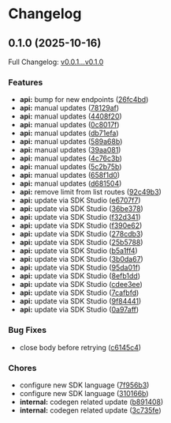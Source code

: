 # Changelog

## 0.1.0 (2025-10-16)

Full Changelog: [v0.0.1...v0.1.0](https://github.com/beeper/desktop-api-go/compare/v0.0.1...v0.1.0)

### Features

* **api:** bump for new endpoints ([26fc4bd](https://github.com/beeper/desktop-api-go/commit/26fc4bd1ef7b297fc07cb7b10a63ff33713cb8c1))
* **api:** manual updates ([78129af](https://github.com/beeper/desktop-api-go/commit/78129af51edc7883b0e41aefd57b6adc4e605f5a))
* **api:** manual updates ([4408f20](https://github.com/beeper/desktop-api-go/commit/4408f2032cc58ab59a465bddf91ebe5e8d248cad))
* **api:** manual updates ([0c8017f](https://github.com/beeper/desktop-api-go/commit/0c8017fad7c347bcf437cf685aafdb4270c44a84))
* **api:** manual updates ([db71efa](https://github.com/beeper/desktop-api-go/commit/db71efac468bc6f4b608997bbf0721082733c36b))
* **api:** manual updates ([589a68b](https://github.com/beeper/desktop-api-go/commit/589a68bbf8a2d60a1281db464df43ad9eab67668))
* **api:** manual updates ([39aa081](https://github.com/beeper/desktop-api-go/commit/39aa081c0cf963d834dc7b2ae2e9a6fe38c4cec5))
* **api:** manual updates ([4c76c3b](https://github.com/beeper/desktop-api-go/commit/4c76c3b0b3a134888001bce5e150db1971ac8f14))
* **api:** manual updates ([5c2b75b](https://github.com/beeper/desktop-api-go/commit/5c2b75bdbc04d7548db3b8f5a202ade4590f7143))
* **api:** manual updates ([658f1d0](https://github.com/beeper/desktop-api-go/commit/658f1d09e48180e35248adc7da6e27c395d1fcca))
* **api:** manual updates ([d681504](https://github.com/beeper/desktop-api-go/commit/d681504bf0ff37084a75d5f9a64c4bc48733fcff))
* **api:** remove limit from list routes ([92c49b3](https://github.com/beeper/desktop-api-go/commit/92c49b369b5ace61e67a1f65c4f44c32297bbb5a))
* **api:** update via SDK Studio ([e6707f7](https://github.com/beeper/desktop-api-go/commit/e6707f7a74894867f206865d4d2a36ae00372917))
* **api:** update via SDK Studio ([36be378](https://github.com/beeper/desktop-api-go/commit/36be3780fb98ff95cecde1c4ecdd7d45cdb4aec1))
* **api:** update via SDK Studio ([f32d341](https://github.com/beeper/desktop-api-go/commit/f32d3418ec8b806313a58dac62e4de26c2894a17))
* **api:** update via SDK Studio ([f390e62](https://github.com/beeper/desktop-api-go/commit/f390e629ec0230972d8f84fbffe27ea6a56e92ee))
* **api:** update via SDK Studio ([278cdb3](https://github.com/beeper/desktop-api-go/commit/278cdb321d3459c4019254ea75e5705bd70597b1))
* **api:** update via SDK Studio ([25b5788](https://github.com/beeper/desktop-api-go/commit/25b578877564808fdd3eddb5a4a7238c6b249bc7))
* **api:** update via SDK Studio ([b5a1ff4](https://github.com/beeper/desktop-api-go/commit/b5a1ff452e59274b58586d826e5ebd34efe37a0a))
* **api:** update via SDK Studio ([3b0da67](https://github.com/beeper/desktop-api-go/commit/3b0da676abda606cbb2d58f5dbc558dfbebf16a6))
* **api:** update via SDK Studio ([95da01f](https://github.com/beeper/desktop-api-go/commit/95da01f346d6483cce93fafe9b0ba0a59c50c0a3))
* **api:** update via SDK Studio ([8efb1dd](https://github.com/beeper/desktop-api-go/commit/8efb1ddb9a3c01b51c69e04d16f3e40fcbfebbdb))
* **api:** update via SDK Studio ([cdee3ee](https://github.com/beeper/desktop-api-go/commit/cdee3ee8a2f49c9cbd6a3fd1948b7576b6c5d645))
* **api:** update via SDK Studio ([7cafbfd](https://github.com/beeper/desktop-api-go/commit/7cafbfdcbd5d5aae479a6b665ec5578586dbc215))
* **api:** update via SDK Studio ([9f84441](https://github.com/beeper/desktop-api-go/commit/9f84441fa443bd5f02323eca7676de4d960924e0))
* **api:** update via SDK Studio ([0a97aff](https://github.com/beeper/desktop-api-go/commit/0a97aff2981e3f611cfd829353868f3fb40633d9))


### Bug Fixes

* close body before retrying ([c6145c4](https://github.com/beeper/desktop-api-go/commit/c6145c4b7e1880a13319137608951f0049d94c25))


### Chores

* configure new SDK language ([7f956b3](https://github.com/beeper/desktop-api-go/commit/7f956b3cf69545aed9b0147efa467636fe2ee43b))
* configure new SDK language ([310166b](https://github.com/beeper/desktop-api-go/commit/310166b0b45746db244d1a9e34de1c8dcc04d316))
* **internal:** codegen related update ([b891408](https://github.com/beeper/desktop-api-go/commit/b891408e549e98abd2106329a3c362830639690b))
* **internal:** codegen related update ([3c735fe](https://github.com/beeper/desktop-api-go/commit/3c735fe37a02273620e047afa8e7a28f272fdbd2))
